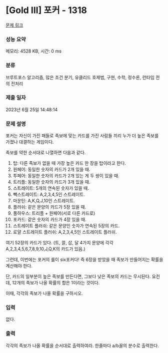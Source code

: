 # [Gold III] 포커 - 1318 

[문제 링크](https://www.acmicpc.net/problem/1318) 

### 성능 요약

메모리: 4528 KB, 시간: 0 ms

### 분류

브루트포스 알고리즘, 많은 조건 분기, 유클리드 호제법, 구현, 수학, 정수론, 런타임 전의 전처리

### 제출 일자

2023년 6월 25일 14:48:14

### 문제 설명

<p>포커는 자신이 가진 패들로 족보에 맞는 카드를 가진 사람들 끼리 누가 더 높은 족보를 가졌나 대결하는 게임이다.</p>

<p>족보를 약한 순서대로 나열하면 다음과 같다.</p>

<ol>
	<li>탑: 다른 족보가 없을 때 가장 높은 카드 한 장을 탑이라고 한다.</li>
	<li>원페어: 동일한 숫자의 카드가 2개 있을 때.</li>
	<li>투페어: 동일한 숫자의 카드가 2개 있는 게 두 쌍이 있을 때.</li>
	<li>트리플: 동일한 숫자의 카드가 3개 있을 때.</li>
	<li>스트레이트: 5개의 연속된 숫자가 있을 때.</li>
	<li>빽스트레이트: A,2,3,4,5인 스트레이트.</li>
	<li>마운틴: A,K,Q,J,10인 스트레이트.</li>
	<li>플러쉬: 같은 문양의 카드가 5장 있을 때.</li>
	<li>풀하우스: 트리플 + 원페어(서로 다른 카드로)</li>
	<li>포카드: 같은 숫자의 카드가 4장 있을 때.</li>
	<li>스트레이트 플러쉬: 같은 문양인 숫자가 연속된 5장의 카드.</li>
	<li>로얄 스트레이트 플러쉬: A,2,3,4,5인 스트레이트 플러쉬.</li>
</ol>

<p>여기 52장의 카드가 있다. (트, 끌, 삽, 달 4가지 문양에 각각 A,2,3,4,5,6,7,8,9,10,J,Q,K의 카드가 있음.)</p>

<p>그런데, 이번에는 포커의 룰이 six포커다! 즉 6장을 받았을 때 족보가 만들어지는 확률을 계산해야 한다.</p>

<p>단, 카드의 일부분이 높은 족보를 만든다면, 그보다 낮은 족보의 카드는 무시된다. 요컨데, 12개의 족보가 나올 확률의 합은 1이라는 것이다.</p>

<p>이때, 각각의 족보가 나올 확률을 구하시오.</p>

### 입력 

 <p>없다.</p>

### 출력 

 <p>각각의 족보가 나올 확률을 순서대로 출력하여라. 한줄마다 a/b꼴의 분수로 출력한다.</p>

